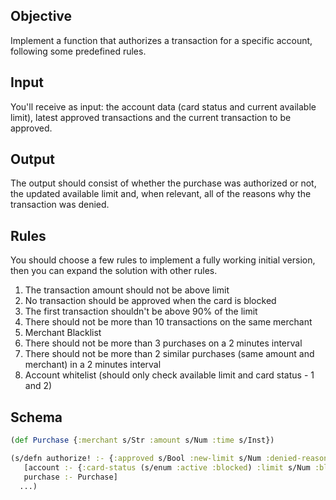 ## Objective
Implement a function that authorizes a transaction for a specific account, following some predefined rules.

## Input
You'll receive as input: the account data (card status and current available limit), latest approved transactions and the current transaction to be approved.

## Output
The output should consist of whether the purchase was authorized or not, the updated available limit and, when relevant, all of the reasons why the transaction was denied.

## Rules
You should choose a few rules to implement a fully working initial version, then you can expand the solution with other rules.

1. The transaction amount should not be above limit
2. No transaction should be approved when the card is blocked
3. The first transaction shouldn't be above 90% of the limit
4. There should not be more than 10 transactions on the same merchant
5. Merchant Blacklist
6. There should not be more than 3 purchases on a 2 minutes interval
7. There should not be more than 2 similar purchases (same amount and merchant) in a 2 minutes interval
8. Account whitelist (should only check available limit and card status - 1 and 2)

## Schema
```clojure
(def Purchase {:merchant s/Str :amount s/Num :time s/Inst})

(s/defn authorize! :- {:approved s/Bool :new-limit s/Num :denied-reasons [s/Keyword]}
   [account :- {:card-status (s/enum :active :blocked) :limit s/Num :blacklist [s/Str] :whitelisted? s/Bool :last-purchases [Purchase]}
   purchase :- Purchase]
  ...)
```
